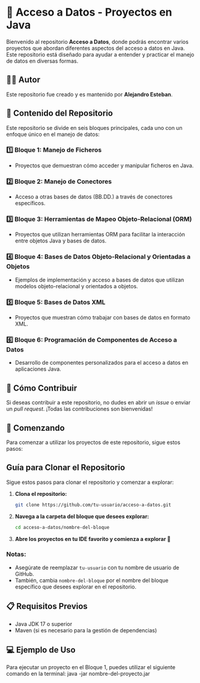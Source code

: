 # 📁 Acceso a Datos - Proyectos en Java

Bienvenido al repositorio **Acceso a Datos**, donde podrás encontrar varios proyectos que abordan diferentes aspectos del acceso a datos en Java. Este repositorio está diseñado para ayudar a entender y practicar el manejo de datos en diversas formas. 

## 👨‍💻 Autor
Este repositorio fue creado y es mantenido por **Alejandro Esteban**.

## 📂 Contenido del Repositorio

Este repositorio se divide en seis bloques principales, cada uno con un enfoque único en el manejo de datos:

### 1️⃣ Bloque 1: Manejo de Ficheros
- Proyectos que demuestran cómo acceder y manipular ficheros en Java.
  
### 2️⃣ Bloque 2: Manejo de Conectores
- Acceso a otras bases de datos (BB.DD.) a través de conectores específicos.
  
### 3️⃣ Bloque 3: Herramientas de Mapeo Objeto-Relacional (ORM)
- Proyectos que utilizan herramientas ORM para facilitar la interacción entre objetos Java y bases de datos.

### 4️⃣ Bloque 4: Bases de Datos Objeto-Relacional y Orientadas a Objetos
- Ejemplos de implementación y acceso a bases de datos que utilizan modelos objeto-relacional y orientados a objetos.

### 5️⃣ Bloque 5: Bases de Datos XML
- Proyectos que muestran cómo trabajar con bases de datos en formato XML.

### 6️⃣ Bloque 6: Programación de Componentes de Acceso a Datos
- Desarrollo de componentes personalizados para el acceso a datos en aplicaciones Java.

## 📖 Cómo Contribuir
Si deseas contribuir a este repositorio, no dudes en abrir un *issue* o enviar un *pull request*. ¡Todas las contribuciones son bienvenidas!

## 🚀 Comenzando
Para comenzar a utilizar los proyectos de este repositorio, sigue estos pasos:

## Guía para Clonar el Repositorio

Sigue estos pasos para clonar el repositorio y comenzar a explorar:

1. **Clona el repositorio:**
   ```bash
   git clone https://github.com/tu-usuario/acceso-a-datos.git
    ```
2. **Navega a la carpeta del bloque que desees explorar:**
    ```bash
   cd acceso-a-datos/nombre-del-bloque
   ```
3. **Abre los proyectos en tu IDE favorito y comienza a explorar 🎉**
    
### Notas:
- Asegúrate de reemplazar `tu-usuario` con tu nombre de usuario de GitHub.
- También, cambia `nombre-del-bloque` por el nombre del bloque específico que desees explorar en el repositorio.

## 📋 Requisitos Previos
- Java JDK 17 o superior
- Maven (si es necesario para la gestión de dependencias)

## 💻 Ejemplo de Uso
Para ejecutar un proyecto en el Bloque 1, puedes utilizar el siguiente comando en la terminal:
java -jar nombre-del-proyecto.jar



